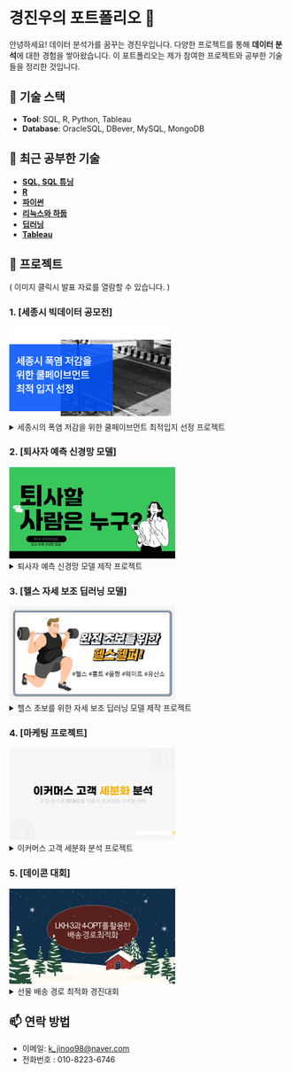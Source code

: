 # 경진우의 포트폴리오 👋

안녕하세요! 데이터 분석가를 꿈꾸는 경진우입니다. 다양한 프로젝트를 통해 **데이터 분석**에 대한 경험을 쌓아왔습니다. 이 포트폴리오는 제가 참여한 프로젝트와 공부한 기술들을 정리한 것입니다.

## 📌 기술 스택

- **Tool**: SQL, R, Python, Tableau
- **Database**: OracleSQL, DBever, MySQL, MongoDB



## 🌱 최근 공부한 기술

- [**SQL, SQL 튜닝**](https://www.notion.so/SQL-14b89c8bb0e380a69115d96a64e21fe2)
- [**R**](https://www.notion.so/R-139b151ddc8c49eba54c74ff4ad71947)
- [**파이썬**](https://www.notion.so/a0d42fcee4dc4e5392dd9a7f71cc4782)
- [**리눅스와 하둡**](https://www.notion.so/513334f539d24577ad4f453af7ebfaf6)
- [**딥러닝**](https://www.notion.so/11189c8bb0e380cdaca7cfe8ff044daf)
- [**Tableau**](https://github.com/KyungJinWoo/Tableau)



## 📝 프로젝트
( 이미지 클릭시 발표 자료를 열람할 수 있습니다. )

### 1. [세종시 빅데이터 공모전]
<a href="https://github.com/KyungJinWoo/KyungJinWoo/blob/main/%EC%84%B8%EC%A2%85%EC%8B%9C%20%EA%B3%B5%EB%AA%A8%EC%A0%84%20%EC%B5%9C%EC%A2%85.pdf">
  <img src="https://github.com/KyungJinWoo/KyungJinWoo/blob/main/%EC%84%B8%EC%A2%85%EC%8B%9C%20%EA%B3%B5%EB%AA%A8%EC%A0%84%20%EC%8D%B8%EB%84%A4%EC%9D%BC.png" width="300"/>
</a>

<details>
  <summary>세종시의 폭염 저감을 위한 쿨페이브먼트 최적입지 선정 프로젝트</summary>  
  
  **활용 데이터**  
  
  **<세종시 출퇴근 인구>**
  - 동별 종사자수 데이터  
  - 동별 상업지역 위치  

  **<세종시 정류장 일일 평균 이용객수 데이터>**
  - 버스 정류장별 이용자수 데이터(24.03~24.08)  
  - 버스 정류장 위치  

  **<세종시 통학 인구>**
  - [초등학교, 중학교, 고등학교, 특수학교, 대학교] 위치, 학생수 데이터  

  **사용 기술**: Python, TensorFlow, Numpy, Shap  

  **성과 및 역할**  
  - 학교, 상업지역, 정류장 밀도를 종합한 가중치 기반 입지 우선순위 설정  
  - SHAP 기반 중요변수 분석 및 시각화 수행  
  
</details>


### 2. [퇴사자 예측 신경망 모델]
<a href="https://github.com/KyungJinWoo/KyungJinWoo/blob/main/%ED%94%BC%EB%93%9C%EB%B0%B1%20%ED%9B%84%20%EC%B5%9C%EC%A2%85_%ED%87%B4%EC%82%AC%EC%9E%90%EC%98%88%EC%B8%A1.pdf">
  <img src="https://github.com/KyungJinWoo/KyungJinWoo/blob/main/%EA%B9%83%ED%97%88%EB%B8%8C%20%EC%8D%B8%EB%84%A4%EC%9D%BC(%ED%87%B4%EC%82%AC%20%EC%97%90%EC%B8%A1).png" width="300"/>
</a>

<details>
  <summary>퇴사자 예측 신경망 모델 제작 프로젝트</summary>  

  **분석 목적**  
  기업의 인재 유지 전략 수립을 위한 퇴사 예측 모델 제작  

  **활용 데이터**  
  - Kaggle IBM HR Analytics 데이터  

  **사용 기술**: Python, TensorFlow, SHAP, 딥러닝 신경망 모델  
  
  **모델 성능**  
  훈련 정확도 : 99.49 %  
  AUC-ROC : 0.9961  
  훈련 Loss : 0.1374  
  테스트 정확도 : 98.64 %  
  F1-Score : 0.9864  
  테스트 Loss : 0.1727  

  **성과 및 역할**  
  - 중요변수 시각화를 통한 퇴사 영향 요인 분석
  - SHAP을 활용한 인사이트 도출
  
</details>


### 3. [헬스 자세 보조 딥러닝 모델]
<a href="https://github.com/KyungJinWoo/KyungJinWoo/blob/main/%ED%8C%8C%EC%9D%B4%EB%84%90%20%ED%94%84%EB%A1%9C%EC%A0%9D%ED%8A%B8_%EC%B5%9C%EC%A2%85.pdf">
  <img src="https://github.com/KyungJinWoo/KyungJinWoo/blob/main/%ED%99%88%ED%8A%B8%EB%A0%88%EC%9D%B4%EB%8B%9D%20%EC%9E%90%EC%84%B8%20%ED%8F%89%EA%B0%80%20%EB%AA%A8%EB%8D%B8.png" width="300"/>
</a>

<details>
  <summary>헬스 초보를 위한 자세 보조 딥러닝 모델 제작 프로젝트</summary>  

  **목적**  
  실시간 자세 피드백 제공으로 운동 효과 및 정확성 향상  
   
  **활용 데이터**  
  - 피트니스 자세 이미지 데이터  
  - 비만율, 헬스 이용객 통계 자료  
  - 네이버 블로그 홈트 크롤링 데이터  

  **사용 기술**: TSM(Temporal, Shift Module), Bi-LSTM, Mediapipe, Flask  

  **성과 및 역할**  
  - 포즈 추정 기반 자세 분류 및 피드백 시스템 구현  
  - TSM, Bi-LSTM 모델 비교 실험 및 평가 수행  
  
</details>

### 4. [마케팅 프로젝트]
<a href="https://github.com/KyungJinWoo/KyungJinWoo/blob/main/%EC%B5%9C%EC%A2%85_%EB%A7%88%EC%BC%80%ED%8C%85.pdf">
  <img src="https://github.com/KyungJinWoo/KyungJinWoo/blob/main/%EB%A7%88%EC%BC%80%ED%8C%85%20%EC%8D%B8%EB%84%A4%EC%9D%BC.png" width="300"/>
</a>

<details>
  <summary>이커머스 고객 세분화 분석 프로젝트</summary>  
  
  **활용 데이터**  
  **데이터셋**  
  - **CUSTOMER_INFO** : 고객 정보  
  - **ONLINESALES_INFO** : 온라인 거래 정보  
  - **DISCOUNT_INFO** : 할인 쿠폰 정보  
  - **MARKETING_INFO** : 마케팅 비용 정보  
  - **TAX_INFO** : 세금 정보  
  데이콘 이커머스 고객 세분화 데이터 활용

  **사용 기술**: ScikitLearn, matplotlib, Numpy, seaborn, K-Means, Birch, K-medoids, PCA  

  ### 🛒 최종 마케팅 전략  
  **Cluster 0~3**  

  - **Cluster 0 : 저가 + 대량 구매형 고객**  
    - 품목 고급화 유도, 추가 구매 유도, 대량 구매 시 할인  

  - **Cluster 1 : 저가 + 쿠폰 민감형 고객**  
    - 구매가 몰려있는 Apparel, Nest-USA, Office 위주로 소액 쿠폰 제공  
    - 쿠폰 제공 시, 동일 카테고리 내 중가 이상의 가격대 상품 추천  
    - 번들 세일 적용  

  - **Cluster 2 : 중저가 + 할인율 민감형 고객**  
    - 구매가 많은 금, 토, 일요일에 타임 세일 적용  
    - 평균 단가보다 높은 금액대 제품 한정 고할인율 쿠폰 제공  
    - 평균 단가 상승을 유도하는 전략  

  - **Cluster 3 : 고가 + 쿠폰 둔감형 고객**  
    - 고가 상품 수요에 부응하는 프리미엄관 운영  


  **RFMV 세부 마케팅 전략**  

  - **UUUU : 모든 수치에서 높은 등급에 해당되는 고객군**  
    - 거래 횟수가 많은 수, 금요일에 일정 수요가 있으면서, 평균 단가가 비싼 카테고리인 (Nest-USA, Nest, Bags)에 해당하는 쿠폰을 제공  

  - **UDDD : 재참여 초기 단계의 고객군**  
    - 마지막 구매일로부터 22일이 넘어가는 시점에 리마인드 메세지 혹은 앱푸쉬 알림 (과도한 마케팅 압박을 줄이기 위해 3사분위수인 22일을 이용)  

  - **DUUU : 마지막 구매 이후 시간이 오래 지난 고객군**  
    - 구매가 많았던 Apparel, Nest-USA, Office, Drinkware, Lifestyle 카테고리 위주로 웰컴백 쿠폰 제공, 개인화된 메시지 발송  

  - **UUUD : 구매 카테고리가 한정적인 고객군**  
    - 인기 카테고리인 Nest-USA와 함께 자주 구매된 카테고리 상품(Apparel, Office, Drinkware, Lifestyle)을 추천
   
  - **DDDD : 이탈 고객군**  
    - 거래가 많았던 상품(Apparel, Nest-USA, Office)을 알고리즘에 노출 혹은 추천 메세지 발송
   
  **성과 및 역할**  
  - RFMD 기반 세분화 및 마케팅 전략 수립  
  - 고가/저가, 쿠폰 민감도 기반 고객별 세일 및 추천 전략 도출  
  - 실제 구매 유형과의 비교를 통한 타당성 검증  
</details>


### 5. [데이콘 대회]
<a href="https://github.com/KyungJinWoo/KyungJinWoo/blob/main/%EC%82%B0%ED%83%80_%EA%B2%BD%EB%A1%9C_%EC%B5%9C%EC%A0%81%ED%99%94PDF.pdf">
  <img src="https://github.com/KyungJinWoo/KyungJinWoo/blob/main/%EA%B2%BD%EB%A1%9C%20%EC%B5%9C%EC%A0%81%ED%99%94%20%EC%8D%B8%EB%84%A4%EC%9D%BC.png" width="300"/>
</a>

<details>
  <summary>선물 배송 경로 최적화 경진대회</summary>  
  
  **활용 데이터**  
  - 주어진 거리 행렬 및 TOWN별 수요량(대회처 제시 데이터)   

  **사용 기술**: LKH-3, 4-OPT  

  **성과 및 역할**  

  - 알고리즘 구현, 초기 경로 기반 4-OPT 알고리즘 최적화  
  - 최종 거리: 2173.58914  
  - 전체 241팀 중 7위  

  
</details>


## 📫 연락 방법

- 이메일: k_jinoo98@naver.com
- 전화번호 : 010-8223-6746


